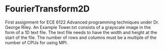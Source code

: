 # FourierTransform2D
First assignment for ECE 6122 Advanced programming techniques under Dr. George Riley. An Example Tower.txt consists of a grayscale image in the form of a 1D text file. The text file needs to have the width and height at the start of the file. The number of rows and columns must be a multiple of the number of CPUs for using MPI.
